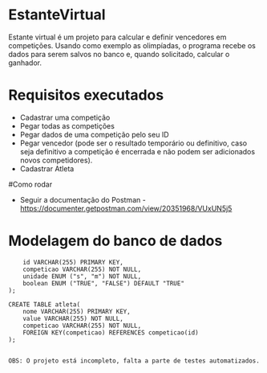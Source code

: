 # EstanteVirtual
Estante virtual é um projeto para calcular e definir vencedores em competições. Usando como exemplo as olimpíadas, o programa recebe os dados para serem salvos no banco e, quando solicitado, calcular o ganhador.

# Requisitos executados

* Cadastrar uma competição
* Pegar todas as competições
* Pegar dados de uma competição pelo seu ID
* Pegar vencedor (pode ser o resultado temporário ou definitivo, caso seja definitivo a competição é encerrada e não podem ser adicionados novos competidores).
* Cadastrar Atleta

#Como rodar

* Seguir a documentação do Postman - https://documenter.getpostman.com/view/20351968/VUxUN5j5

# Modelagem do banco de dados

```CREATE TABLE competicao(
    id VARCHAR(255) PRIMARY KEY,
    competicao VARCHAR(255) NOT NULL,
    unidade ENUM ("s", "m") NOT NULL,
    boolean ENUM ("TRUE", "FALSE") DEFAULT "TRUE"
);

CREATE TABLE atleta(
	nome VARCHAR(255) PRIMARY KEY,
    value VARCHAR(255) NOT NULL,
    competicao VARCHAR(255) NOT NULL,
    FOREIGN KEY(competicao) REFERENCES competicao(id)
);


OBS: O projeto está incompleto, falta a parte de testes automatizados.
